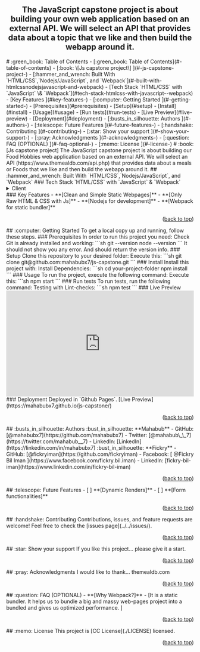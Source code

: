 <a name="readme-top"></a>
<div align="center">
  <h2><b>The JavaScript capstone project is about building your own web application based on an external API. We will select an API that provides data about a topic that we like and then build the webapp around it.</b></h2>
</div>
<!-- TABLE OF CONTENTS -->
# :green_book: Table of Contents
- [:green_book: Table of Contents](#-table-of-contents)
- [:book: \[Js capstone project\] ](#-js-capstone-project-)
  - [:hammer_and_wrench: Built With `HTML/CSS`,`Nodejs/JavaScript`, and `Webpack`](#-built-with-htmlcssnodejsjavascript-and-webpack)
    - [Tech Stack `HTML/CSS` with `JavaScript` \& `Webpack`](#tech-stack-htmlcss-with-javascript--webpack)
    - [Key Features ](#key-features-)
  - [:computer: Getting Started ](#-getting-started-)
    - [Prerequisites](#prerequisites)
    - [Setup](#setup)
    - [Install](#install)
    - [Usage](#usage)
    - [Run tests](#run-tests)
    - [Live Preview](#live-preview)
    - [Deployment](#deployment)
  - [:busts_in_silhouette: Authors ](#-authors-)
  - [:telescope: Future Features ](#-future-features-)
  - [:handshake: Contributing ](#-contributing-)
  - [:star:️ Show your support ](#️-show-your-support-)
  - [:pray: Acknowledgments ](#-acknowledgments-)
  - [:question: FAQ (OPTIONAL) ](#-faq-optional-)
  - [:memo: License ](#-license-)
<!-- PROJECT DESCRIPTION -->
# :book: [Js capstone project] <a name="about-project"></a>
The JavaScript capstone project is about building our Food Hobbies web application based on an external API. We will select an API (https://www.themealdb.com/api.php) that provides data about a meals or Foods that we like and then build the webapp around it.
## :hammer_and_wrench: Built With <a name="built-with">`HTML/CSS`,`Nodejs/JavaScript`, and `Webpack`</a>
### Tech Stack <a name="tech-stack">`HTML/CSS` with `JavaScript` & `Webpack`</a>
<details>
  <summary>Client</summary>
  <ul>
    <li><a href="https://www.w3.org/standards/webdesign/htmlcss">HTML-CSS</a></li>
  </ul>
  <ul>
    <li><a href="https://nodejs.org/">Nodejs</a></li>
  </ul>
  <ul>
    <li><a href="https://webpack.js.org/">Webpack</a></li>
  </ul>
</details>
<!-- Features -->
### Key Features <a name="key-features"></a>
- **[Clean and Simple Static Webpages]**
- **[Only Raw HTML & CSS with Js]**
- **[Nodejs for development]**
- **[Webpack for static bundler]**
<p align="right">(<a href="#readme-top">back to top</a>)</p>
<!-- GETTING STARTED -->
## :computer: Getting Started <a name="getting-started"></a>
To get a local copy up and running, follow these steps.
### Prerequisites
In order to run this project you need:
Check Git is already installed and working:
```sh
 git --version
 node --version
```
It should not show you any error. And should return the version info.
### Setup
Clone this repository to your desired folder:
Execute this:
```sh
  git clone git@github.com:mahabubx7/js-capstone.git
```
### Install
Install this project with:
Install Dependencies:
```sh
  cd your-project-folder
  npm install
```
### Usage
To run the project, execute the following command:
Execute this:
```sh
  npm start
```
### Run tests
To run tests, run the following command:
Testing with Lint-checks:
```sh
  npm test
```
### Live Preview
<div style="position: relative; padding-bottom: 56.25%; height: 0;">
  <iframe src="https://www.loom.com/embed/529a6efa2f0846d59b4381ac6a6b2810" frameborder="0" webkitallowfullscreen mozallowfullscreen allowfullscreen style="position: absolute; top: 0; left: 0; width: 100%; height: 100%;">
  </iframe>
</div>
### Deployment
Deployed in `Github Pages`. [Live Preview](https://mahabubx7.github.io/js-capstone/)
<p align="right">(<a href="#readme-top">back to top</a>)</p>
<!-- AUTHORS -->
## :busts_in_silhouette: Authors <a name="authors"></a>
:bust_in_silhouette: **Mahabub**
- GitHub: [@mahabubx7](https://github.com/mahabubx7)
- Twitter: [@mahabub\_\_7](https://twitter.com/mahabub__7)
- LinkedIn: [LinkedIn](https://linkedin.com/in/mahabubx7)
:bust_in_silhouette: **Fickry**
- GitHub: [@fickryiman](https://github.com/fickryiman)
- Facebook: [
@Fickry Bil Iman
](https://www.facebook.com/fickry.bil.iman)
- LinkedIn: [fickry-bil-iman](https://www.linkedin.com/in/fickry-bil-iman)
<p align="right">(<a href="#readme-top">back to top</a>)</p>
<!-- FUTURE FEATURES -->
## :telescope: Future Features <a name="future-features"></a>
- [ ] **[Dynamic Renders]**
- [ ] **[Form functionalities]**
<p align="right">(<a href="#readme-top">back to top</a>)</p>
<!-- CONTRIBUTING -->
## :handshake: Contributing <a name="contributing"></a>
Contributions, issues, and feature requests are welcome!
Feel free to check the [issues page](../../issues/).
<p align="right">(<a href="#readme-top">back to top</a>)</p>
<!-- SUPPORT -->
## :star:️ Show your support <a name="support"></a>
If you like this project... please give it a start.
<p align="right">(<a href="#readme-top">back to top</a>)</p>
<!-- ACKNOWLEDGEMENTS -->
## :pray: Acknowledgments <a name="acknowledgements"></a>
I would like to thank... themealdb.com
<p align="right">(<a href="#readme-top">back to top</a>)</p>
<!-- FAQ (optional) -->
## :question: FAQ (OPTIONAL) <a name="faq"></a>
- **[Why Webpack?]**
  - [It is a static bundler. It helps us to bundle a big and massy web-pages project into a bundled and gives us optimized performance. ]
<p align="right">(<a href="#readme-top">back to top</a>)</p>
<!-- LICENSE -->
## :memo: License <a name="license"></a>
This project is [CC License](./LICENSE) licensed.
<p align="right">(<a href="#readme-top">back to top</a>)</p>
